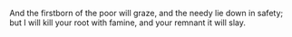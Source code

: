 And the firstborn of the poor will graze, and the needy lie down in safety; but I will kill your root with famine, and your remnant it will slay.
